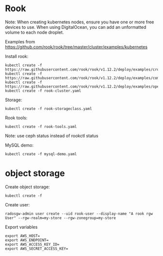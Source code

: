 # Rook

Note: When creating kubernetes nodes, ensure you have one or more free devices to use. When using DigitalOcean, you can add an unformatted volume to each node droplet.

Examples from https://github.com/rook/rook/tree/master/cluster/examples/kubernetes

Install rook:
```
kubectl create -f https://raw.githubusercontent.com/rook/rook/v1.12.2/deploy/examples/crds.yaml
kubectl create -f https://raw.githubusercontent.com/rook/rook/v1.12.2/deploy/examples/common.yaml
kubectl create -f https://raw.githubusercontent.com/rook/rook/v1.12.2/deploy/examples/operator.yaml
kubectl create -f rook-cluster.yaml
```

Storage:
```
kubectl create -f rook-storageclass.yaml
```

Rook tools:
```
kubectl create -f rook-tools.yaml
```
Note: use ceph status instead of rookctl status

MySQL demo:
```
kubectl create -f mysql-demo.yaml
```

# object storage

Create object storage:
```
kubectl create -f 
```

Create user:
```
radosgw-admin user create --uid rook-user --display-name "A rook rgw User" --rgw-realm=my-store --rgw-zonegroup=my-store
```

Export variables
```
export AWS_HOST=
export AWS_ENDPOINT=
export AWS_ACCESS_KEY_ID=
export AWS_SECRET_ACCESS_KEY=
```

